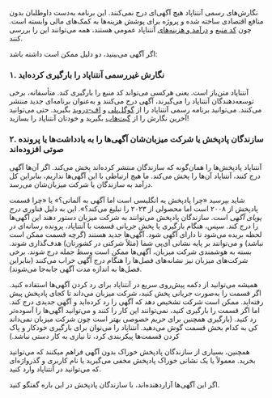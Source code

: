 نگارش‌های رسمی آنتناپاد هیچ آگهی‌ای درج نمی‌کنند. این برنامه به‌دست داوطلبان بدون منافع اقتصادی ساخته شده و پروژه برای پوشش هزینه‌ها به کمک‌های مالی وابسته است. چون [کد منبع](https://github.com/AntennaPod/AntennaPod) و [درآمد و هزینه‌های](https://opencollective.com/antennapod#category-BUDGET) آنتناپاد عمومی هستند، همه می‌توانند این را بررسی کنند.

اگر آگهی می‌بینید، دو دلیل ممکن است داشته باشد:

### ۱. نگارش غیررسمی آنتناپاد را بارگیری کرده‌اید

آنتناپاد متن‌باز است. یعنی هرکسی می‌تواند کد منبع را بارگیری کند. متأسفانه، برخی توسعه‌دهندگان آنتناپاد را می‌گیرند، آگهی درج می‌کنند و به‌عنوان برنامه‌ای جدید منتشر می‌کنند. می‌توانید برنامه رسمی آنتناپاد را از [گوگل‌پلی](https://play.google.com/store/apps/details?id=de.danoeh.antennapod) و [اف-دروید](https://f-droid.org/packages/de.danoeh.antennapod/) بگیرید. حتی می‌توانید آخرین نگارش را از [گیت‌هاب](https://github.com/AntennaPod/AntennaPod/) بگیرید و خودتان آنتناپاد را بسازید!

### ۲. سازندگان پادپخش یا شرکت میزبان‌شان آگهی‌ها را به یادداشت‌ها یا پرونده صوتی افزوده‌اند

آنتناپاد پادپخش‌ها را همان‌گونه که سازندگان منتشر کرده‌اند پخش می‌کند. اگر آن‌ها آگهی درج کنند، آنتناپاد آن‌ها را پخش می‌کند. ما هیچ ارتباطی با این آگهی‌ها نداریم، بنابراین کل درآمد به سازندگان یا شرکت میزبان‌شان می‌رسد.

شاید بپرسید «چرا پادپخش به انگلیسی است اما آگهی به آلمانی؟» یا «چرا قسمت پادپخش از ۲۰۰۸ است اما محصولی از ۲۰۲۳ را تبلیغ می‌کند؟». این به دلیل فناوری *درج پویای آگهی* است. سازندگان پادپخش می‌توانند به شرکت میزبان دستور دهند این آگهی‌ها را درج کند. سپس، هنگام بارگیری یا پخش جریانی قسمت با آنتناپاد، پرونده رسانه‌ای در لحظه بریده می‌شود تا دارای آگهی شود. آگهی‌ها جدید هستند (گرچه قسمت ممکن است نباشد) و می‌توانند بر پایه نشانی آی‌پی شما (مثلاً شرکتی در کشورتان) هدف‌گذاری شوند. بسته به هوشمندی شرکت میزبان، آگهی‌ها ممکن است وسط جمله درج شوند. برخی شرکت‌های میزبان نیز نشانه‌های فصل‌ها را هنگام درج آگهی خراب می‌کنند (بنابراین فصل‌ها به اندازه مدت آگهی جابه‌جا می‌شوند).

همیشه می‌توانید از دکمه پیش‌روی سریع در آنتناپاد برای رد کردن آگهی‌ها استفاده کنید. اگر قسمت را به‌صورت جریانی پخش کنید، شرکت میزبان می‌داند تا کجای پادپخش پیش رفته‌اید. ممکن است شرکت تشخیص دهد که آگهی را رد کرده‌اید و آگهی جدیدی درج کند. اما اگر قسمت را بارگیری کنید، نمی‌توانند این کار را کنند و می‌توانید آگهی‌ها را آسوده‌تر رد کنید. (بارگیری همچنین برای حریم خصوصی بهتر است چون شرکت میزبان نمی‌داند کی به کدام بخش قسمت گوش می‌دهید. آنتناپاد را می‌توان برای بارگیری خودکار و پاک کردن قسمت‌ها پیکربندی کرد، تا نیازی به کار دستی نباشد.)

همچنین، بسیاری از سازندگان پادپخش خوراک بدون آگهی فراهم میکنند که می‌توانید بخرید. معمولاً یا یک نشانی خوراک پادپخش مخفی می‌گیرید یا نام کاربری و گذرواژه‌ای که می‌توانید در آنتناپاد وارد کنید.

اگر این آگهی‌ها آزاردهنده‌اند، با سازندگان پادپخش در این باره گفتگو کنید.
